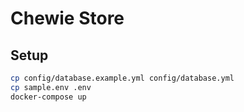 # Chewie Store

## Setup

```sh
cp config/database.example.yml config/database.yml
cp sample.env .env
docker-compose up
```
